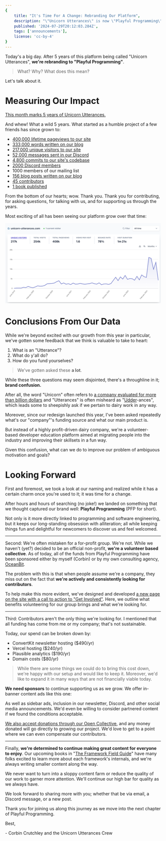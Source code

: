 ```yaml
---
{
    title: "It's Time For A Change: Rebranding Our Platform",
    description: "\"Unicorn Utterances\" is now \"Playful Programming\". Let's talk about why, what's different, what's the same, and what's next.",
    published: '2024-07-29T20:12:03.284Z',
    tags: ['announcements'],
    license: 'cc-by-4'
}
---
```


Today's a big day. After 5 years of this platform being called "Unicorn Utterances", **we're rebranding to "Playful Programming"**.

> What? Why? What does this mean?

Let's talk about it.

# Measuring Our Impact

[This month marks 5 years of Unicorn Utterances.](/posts/a-complete-history-of-uu)

And whew! What a wild 5 years. What started as a humble project of a few friends has since grown to:

- [400,000 lifetime pageviews to our site](https://plausible.io/unicorn-utterances.com/unicorn-utterances.com/unicorn-utterances.com/?period=all&with_imported=true)
- [333,000 words written on our blog](/search?q=*)
- [217,000 unique visitors to our site](https://plausible.io/unicorn-utterances.com/unicorn-utterances.com/unicorn-utterances.com/?period=all&with_imported=true)
- [52,000 messages sent in our Discord](https://discord.gg/FMcvc6T)
- [4,800 commits to our site's codebase](https://github.com/unicorn-utterances/unicorn-utterances)
- [2000 Discord members](https://discord.gg/FMcvc6T)
- 1000 members of our mailing list
- [156 blog posts written on our blog](/search?q=*)
- [45 contributors](/about)
- [1 book published](/collections/framework-field-guide-fundamentals)

From the bottom of our hearts; wow. Thank you. Thank you for contributing, for asking questions, for talking with us, and for supporting us through the years.

Most exciting of all has been seeing our platform grow over that time:

![](./uu_plausible.png)

# Conclusions From Our Data

While we're beyond excited with our growth from this year in particular, we've gotten some feedback that we think is valuable to take to heart:

1) What is an "Utterance"?
2) What do y'all do?
3) How do you fund yourselves?

> We've gotten asked these **a lot**.

While these three questions may seem disjointed, there's a throughline in it; **brand confusion.** 

After all, the word "Unicorn" often refers to [a company evaluated for more than billion dollars](https://en.wikipedia.org/wiki/Unicorn_(finance)) and "Utterances" is often misheard as "[Udder](https://en.wikipedia.org/wiki/Udder)-ances", which leads some to sheepishly ask if we pertain to dairy work in any way.

Moreover, since our redesign launched this year, I've been asked repeatedly what's our "company"'s funding source and what our main product is.

But instead of a highly profit-driven dairy company, we're a volunteer-based developer education platform aimed at migrating people into the industry and improving their skillsets in a fun way.

Given this confusion, what can we do to improve our problem of ambiguous motivation and goals?

# Looking Forward

First and foremost, we took a look at our naming and realized while it has a certain charm once you're used to it; it was time for a change.

After hours and hours of searching (no joke!) we landed on something that we thought captured our brand well: **Playful Programming** (PFP for short).

Not only is it more directly linked to programming and software engineering, but it keeps our long-standing obsession with alliteration; all while keeping things fun and delightful for newcomers to discover us and feel welcomed.

-----

Second: We're often mistaken for a for-profit group. We're not. While we haven't (yet?) decided to be an official non-profit, **we're a volunteer based collective**. As of today, all of the funds from Playful Programming have been sponsored either by myself (Corbin) or by my own consulting agency, [OceanBit](https://oceanbit.dev/).

The problem with this is that when people assume we're a company, they miss out on the fact that **we're actively and consistently looking for contributors**.

To help make this more evident, we've designed and developed [a new page on the site with a call to action to "Get Involved"](/get-involved). Here, we outline what benefits volunteering for our group brings and what we're looking for.

--------

Third: Contributors aren't the only thing we're looking for. I mentioned that all funding has come from me or my company; that's not sustainable.

Today, our spend can be broken down by:

- ConvertKit newsletter hosting ($490/yr)
- Vercel hosting ($240/yr)
- Plausible analytics ($190/yr)
- Domain costs ($80/yr)

> While there are some things we could do to bring this cost down, we're happy with our setup and would like to keep it. Moreover, we'd like to expand it in many ways that are not financially viable today.

**We need sponsors** to continue supporting us as we grow. We offer in-banner content ads like this one:

<!-- ::in-content-ad title="Consider supporting" body="Donating any amount will help towards further development of articles like this." button-text="Visit our Open Collective" button-href="https://opencollective.com/unicorn-utterances" -->

As well as sidebar ads, inclusion in our newsletter, Discord, and other social media announcements. We'd even be willing to consider partnered content if we found the conditions acceptable.

[We also accept donations through our Open Collective](https://opencollective.com/unicorn-utterances), and any money donated will go directly to growing our project. We'd love to get to a point where we can even compensate our contributors.

--------

Finally, **we're determined to continue making great content for everyone to enjoy**. Our upcoming books in "[The Framework Field Guide](/collections/framework-field-guide)" have many folks excited to learn more about each framework's internals, and we're always writing smaller content along the way.

We never want to turn into a sloppy content farm or reduce the quality of our work to garner more attention. We'll continue our high bar for quality as we always have.

We look forward to sharing more with you; whether that be via email, a Discord message, or a new post.

Thank you for joining us along this journey as we move into the next chapter of Playful Programming.

Best,

\- Corbin Crutchley and the Unicorn Utterances Crew
